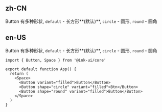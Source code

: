 ## zh-CN

Button 有多种形状, `default` - 长方形**(默认)**, `circle` - 圆形, `round` - 圆角

## en-US

Button 有多种形状, `default` - 长方形**(默认)**, `circle` - 圆形, `round` - 圆角

```tsx
import { Button, Space } from '@ink-ui/core'

export default function App() {
  return (
    <Space>
      <Button variant="filled">Button</Button>
      <Button shape="circle" variant="filled">Btn</Button>
      <Button shape="round" variant="filled">Button</Button>
    </Space>
  )
}
```
